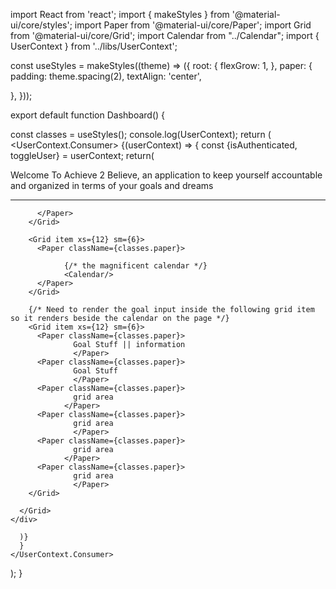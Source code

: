 import React from 'react';
import { makeStyles } from '@material-ui/core/styles';
import Paper from '@material-ui/core/Paper';
import Grid from '@material-ui/core/Grid';
import Calendar from "../Calendar";
import { UserContext } from '../libs/UserContext';

const useStyles = makeStyles((theme) => ({
  root: {
    flexGrow: 1,
  },
  paper: {
    padding: theme.spacing(2),
    textAlign: 'center',
    
  },
}));

export default function Dashboard() {
 
const classes = useStyles();
console.log(UserContext);
  return (
    <UserContext.Consumer> {(userContext) => 
      {
      const {isAuthenticated, toggleUser} = userContext;
      return(
    <div className={classes.root}>
      <Grid container spacing={3}>
        <Grid item xs={12}>
          <Paper className={classes.paper}>Welcome To Achieve 2 Believe, an application to keep yourself accountable and organized in terms of your goals and dreams<hr></hr>
          
          </Paper>
        </Grid>
     
        <Grid item xs={12} sm={6}>
          <Paper className={classes.paper}>
                 
                {/* the magnificent calendar */}
                <Calendar/>
          </Paper>
        </Grid>

        {/* Need to render the goal input inside the following grid item so it renders beside the calendar on the page */}
        <Grid item xs={12} sm={6}>
          <Paper className={classes.paper}>
                  Goal Stuff || information
                  </Paper>
          <Paper className={classes.paper}>
                  Goal Stuff
                  </Paper>
          <Paper className={classes.paper}>
                  grid area
                </Paper>
          <Paper className={classes.paper}>
                  grid area
                  </Paper>
          <Paper className={classes.paper}>
                  grid area
                </Paper>
          <Paper className={classes.paper}>
                  grid area
                  </Paper>
        </Grid>
            
      </Grid>
    </div>
    
      )}
      }
    </UserContext.Consumer>

  );
}


